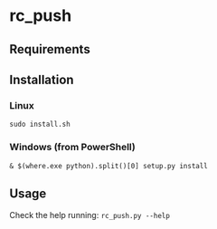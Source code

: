 # rc_push

## Requirements

## Installation

### Linux

  `sudo install.sh`

### Windows (from PowerShell)

  `& $(where.exe python).split()[0] setup.py install`

## Usage

Check the help running:
  `rc_push.py --help`

